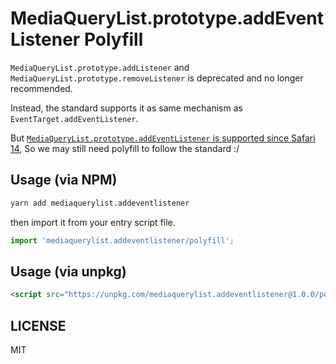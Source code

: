 # MediaQueryList.prototype.addEventListener Polyfill

`MediaQueryList.prototype.addListener` and `MediaQueryList.prototype.removeListener` is deprecated and no longer recommended.

Instead, the standard supports it as same mechanism as `EventTarget.addEventListener`.

But [`MediaQueryList.prototype.addEventListener` is supported since Safari 14](https://caniuse.com/mdn-api_mediaquerylist), So we may still need polyfill to follow the standard :/

## Usage (via NPM)

```bash
yarn add mediaquerylist.addeventlistener
```

then import it from your entry script file.

```js
import 'mediaquerylist.addeventlistener/polyfill';
```

## Usage (via unpkg)

```html
<script src="https://unpkg.com/mediaquerylist.addeventlistener@1.0.0/polyfill.js"></script>
```

## LICENSE

MIT
